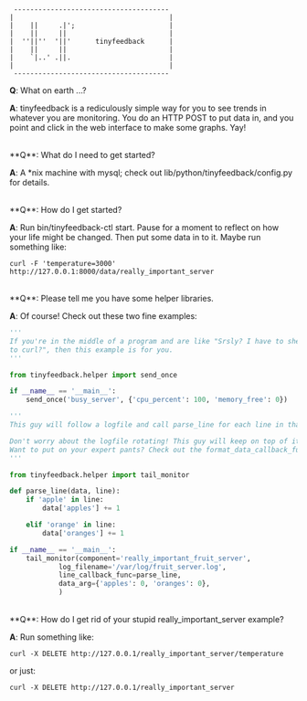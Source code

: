      --------------------------------------
    |                                      |
    |    ||     .|';                       |
    |    ||     ||                         |
    |  ''||''  '||'      tinyfeedback      |
    |    ||     ||                         |
    |    `|..' .||.                        |
    |                                      |
     --------------------------------------

**Q**: What on earth ...?

**A**: tinyfeedback is a rediculously simple way for you to see trends in whatever you are monitoring. You do an HTTP POST to put data in, and you point and click in the web interface to make some graphs. Yay!

<br />
**Q**: What do I need to get started?

**A**: A *nix machine with mysql; check out lib/python/tinyfeedback/config.py for details.

<br />
**Q**: How do I get started?

**A**: Run bin/tinyfeedback-ctl start. Pause for a moment to reflect on how your life might be changed. Then put some data in to it. Maybe run something like:

`curl -F 'temperature=3000' http://127.0.0.1:8000/data/really_important_server`

<br />
**Q**: Please tell me you have some helper libraries.

**A**: Of course! Check out these two fine examples:

```python
'''
If you're in the middle of a program and are like "Srsly? I have to shell out
to curl?", then this example is for you.
'''

from tinyfeedback.helper import send_once

if __name__ == '__main__':
    send_once('busy_server', {'cpu_percent': 100, 'memory_free': 0})
```

```python
'''
This guy will follow a logfile and call parse_line for each line in that file.

Don't worry about the logfile rotating! This guy will keep on top of it.
Want to put on your expert pants? Check out the format_data_callback_func arg.
'''

from tinyfeedback.helper import tail_monitor

def parse_line(data, line):
    if 'apple' in line:
        data['apples'] += 1

    elif 'orange' in line:
        data['oranges'] += 1

if __name__ == '__main__':
    tail_monitor(component='really_important_fruit_server',
            log_filename='/var/log/fruit_server.log',
            line_callback_func=parse_line,
            data_arg={'apples': 0, 'oranges': 0},
            )
```

<br />
**Q**: How do I get rid of your stupid really_important_server example?

**A**: Run something like:

`curl -X DELETE http://127.0.0.1/really_important_server/temperature`

or just:

`curl -X DELETE http://127.0.0.1/really_important_server`
